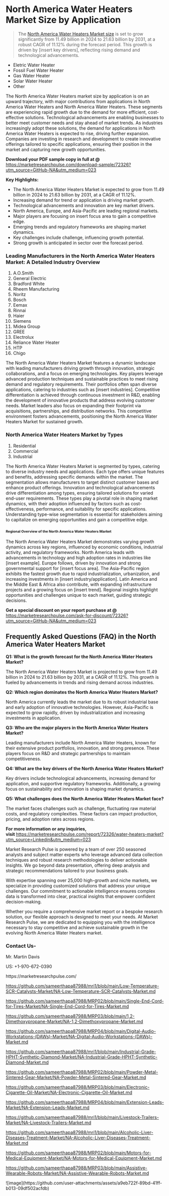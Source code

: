 <h1>North America Water Heaters Market&nbsp;Size by Application</h1><blockquote><p>The <a href="https://marketresearchpulse.com/download-sample/72326?utm_source=GitHub-NA&amp;utm_medium=023">North America Water Heaters Market size</a> is set to grow significantly from 11.49 billion in 2024 to 21.63 billion by 2031, at a robust CAGR of 11.12% during the forecast period. This growth is driven by [insert key drivers], reflecting rising demand and technological advancements.</p></blockquote><ul><li>Eletric Water Heater<li> Fossil Fuel Water Heater<li> Gas Water Heater<li> Solar Water Heater<li> Other</li></ul><p>The North America Water Heaters market size by application is on an upward trajectory, with major contributions from applications in North America Water Heaters and North America Water Heaters. These segments are experiencing rapid growth due to the demand for more efficient, cost-effective solutions. Technological advancements are enabling businesses to better meet customer needs and stay ahead of market trends. As industries increasingly adopt these solutions, the demand for applications in North America Water Heaters is expected to rise, driving further expansion. Companies are investing in research and development to create innovative offerings tailored to specific applications, ensuring their position in the market and capturing new growth opportunities.</p><p><strong>Download your PDF sample copy in full at @ </strong><a href="https://marketresearchpulse.com/download-sample/72326?utm_source=GitHub-NA&amp;utm_medium=023">https://marketresearchpulse.com/download-sample/72326?utm_source=GitHub-NA&amp;utm_medium=023</a></p><p><strong>Key Highlights: </strong></p><ul><li>The North America Water Heaters Market is expected to grow from 11.49 billion in 2024 to 21.63 billion by 2031, at a CAGR of 11.12%.</li><li>Increasing demand for trend or application is driving market growth.</li><li>Technological advancements and innovation are key market drivers.</li><li>North America, Europe, and Asia-Pacific are leading regional markets.</li><li>Major players are focusing on insert focus area to gain a competitive edge.</li><li>Emerging trends and regulatory frameworks are shaping market dynamics.</li><li>Key challenges include challenge, influencing growth potential.</li><li>Strong growth is anticipated in sector over the forecast period.</li></ul><h3>Leading Manufacturers in the North America Water Heaters Market: A Detailed Industry Overview</h3><ol><li>A.O.Smith</li><li>General Electric</li><li>Bradford White</li><li>Rheem Manufacturing</li><li>Noritz</li><li>Bosch</li><li>Eemax</li><li>Rinnai</li><li>Haier</li><li>Siemens</li><li>Midea Group</li><li>GREE</li><li>Electrolux</li><li>Reliance Water Heater</li><li>HTP</li><li>Chigo</li></ol><div class="flex max-w-full flex-col flex-grow"><div class="min-h-8 text-message flex w-full flex-col items-end gap-2 whitespace-normal break-words [.text-message+&amp;]:mt-5" dir="auto" data-message-author-role="assistant" data-message-id="fd8432e4-4910-450d-b182-61b7bfb0a01f" data-message-model-slug="gpt-4o"><div class="flex w-full flex-col gap-1 empty:hidden first:pt-[3px]"><div class="markdown prose w-full break-words dark:prose-invert light"><p>The North America Water Heaters Market features a dynamic landscape with leading manufacturers driving growth through innovation, strategic collaborations, and a focus on emerging technologies. Key players leverage advanced production techniques and sustainable practices to meet rising demand and regulatory requirements. Their portfolios often span diverse applications, catering to industries such as [insert industries]. Competitive differentiation is achieved through continuous investment in R&amp;D, enabling the development of innovative products that address evolving customer needs. Market leaders also focus on expanding their footprint via acquisitions, partnerships, and distribution networks. This competitive environment fosters advancements, positioning the North America Water Heaters Market for sustained growth.</p></div></div></div></div><h3>North America Water Heaters Market by Types</h3><ol><li>Residential<li> Commercial<li> Industrial</li></ol><div class="flex max-w-full flex-col flex-grow"><div class="min-h-8 text-message flex w-full flex-col items-end gap-2 whitespace-normal break-words [.text-message+&amp;]:mt-5" dir="auto" data-message-author-role="assistant" data-message-id="084470be-0bb7-4664-bddf-5156b4f41249" data-message-model-slug="gpt-4o-mini"><div class="flex w-full flex-col gap-1 empty:hidden first:pt-[3px]"><div class="markdown prose w-full break-words dark:prose-invert light"><p>The North America Water Heaters Market is segmented by types, catering to diverse industry needs and applications. Each type offers unique features and benefits, addressing specific demands within the market. The segmentation allows manufacturers to target distinct customer bases and enhance product offerings. Innovation and technological advancements drive differentiation among types, ensuring tailored solutions for varied end-user requirements. These types play a pivotal role in shaping market dynamics, with their adoption influenced by factors such as cost-effectiveness, performance, and suitability for specific applications. Understanding type-wise segmentation is essential for stakeholders aiming to capitalize on emerging opportunities and gain a competitive edge.</p></div></div></div></div><h3><span style="font-size: 11px;">Regional Overview of the North America Water Heaters Market</span></h3><div class="flex max-w-full flex-col flex-grow"><div class="min-h-8 text-message flex w-full flex-col items-end gap-2 whitespace-normal break-words [.text-message+&amp;]:mt-5" dir="auto" data-message-author-role="assistant" data-message-id="e9038762-ce64-4e30-91c9-9bd413514231" data-message-model-slug="gpt-4o-mini"><div class="flex w-full flex-col gap-1 empty:hidden first:pt-[3px]"><div class="markdown prose w-full break-words dark:prose-invert light"><p>The North America Water Heaters Market demonstrates varying growth dynamics across key regions, influenced by economic conditions, industrial activity, and regulatory frameworks. North America leads with advancements in technology and high adoption rates in industries like [insert example]. Europe follows, driven by innovation and strong governmental support for [insert focus area]. The Asia-Pacific region exhibits the fastest growth due to rapid industrialization, urbanization, and increasing investments in [insert industry/application]. Latin America and the Middle East &amp; Africa also contribute, with expanding infrastructure projects and a growing focus on [insert trend]. Regional insights highlight opportunities and challenges unique to each market, guiding strategic decisions.</p></div></div></div></div><p><strong>Get a special discount on your report purchase at @ </strong><a href="https://marketresearchpulse.com/ask-for-discount/72326?utm_source=GitHub-NA&amp;utm_medium=023">https://marketresearchpulse.com/ask-for-discount/72326?utm_source=GitHub-NA&amp;utm_medium=023</a></p><h2>Frequently Asked Questions (FAQ) in the North America Water Heaters Market</h2><p><strong>Q1: What is the growth forecast for the North America Water Heaters Market?</strong></p><p>The North America Water Heaters Market is projected to grow from 11.49 billion in 2024 to 21.63 billion by 2031, at a CAGR of 11.12%. This growth is fueled by advancements in trends and rising demand across industries.</p><p><strong>Q2: Which region dominates the North America Water Heaters Market?</strong></p><p>North America currently leads the market due to its robust industrial base and early adoption of innovative technologies. However, Asia-Pacific is expected to grow rapidly, driven by industrialization and increasing investments in application.</p><p><strong>Q3: Who are the major players in the North America Water Heaters Market?</strong></p><p>Leading manufacturers include North America Water Heaters, known for their extensive product portfolios, innovation, and strong presence. These players focus on R&amp;D and strategic partnerships to maintain competitiveness.</p><p><strong>Q4: What are the key drivers of the North America Water Heaters Market?</strong></p><p>Key drivers include technological advancements, increasing demand for application, and supportive regulatory frameworks. Additionally, a growing focus on sustainability and innovation is shaping market dynamics.</p><p><strong>Q5: What challenges does the North America Water Heaters Market face?</strong></p><p>The market faces challenges such as challenge, fluctuating raw material costs, and regulatory complexities. These factors can impact production, pricing, and adoption rates across regions.</p><p><strong>For more information or any inquiries, visit&nbsp;</strong><a href="https://marketresearchpulse.com/report/72326/water-heaters-market?utm_source=Linkedin&utm_medium=023">https://marketresearchpulse.com/report/72326/water-heaters-market?utm_source=Linkedin&utm_medium=023</a></p><p>Market Research Pulse is powered by a team of over 250 seasoned analysts and subject matter experts who leverage advanced data collection techniques and robust research methodologies to deliver actionable insights. We go beyond data presentation, offering deep analysis and strategic recommendations tailored to your business goals.</p><p>With expertise spanning over 25,000 high-growth and niche markets, we specialize in providing customized solutions that address your unique challenges. Our commitment to actionable intelligence ensures complex data is transformed into clear, practical insights that empower confident decision-making.</p><p>Whether you require a comprehensive market report or a bespoke research solution, our flexible approach is designed to meet your needs. At Market Research Pulse, we are dedicated to equipping you with the intelligence necessary to stay competitive and achieve sustainable growth in the evolving North America Water Heaters market.</p><h3><strong>Contact Us-</strong></h3><p>Mr. Martin Davis</p><p>US: +1-970-672-0390</p><p>https://marketresearchpulse.com/</p><p><a href="https://github.com/sameerthapa87988/mri1/blob/main/Low-Temperature-SCR-Catalysts-Market/NA-Low-Temperature-SCR-Catalysts-Market.md">https://github.com/sameerthapa87988/mri1/blob/main/Low-Temperature-SCR-Catalysts-Market/NA-Low-Temperature-SCR-Catalysts-Market.md</a></p><p><a href="https://github.com/sameerthapa87988/MRP02/blob/main/Single-End-Cord-for-Tires-Market/NA-Single-End-Cord-for-Tires-Market.md">https://github.com/sameerthapa87988/MRP02/blob/main/Single-End-Cord-for-Tires-Market/NA-Single-End-Cord-for-Tires-Market.md</a></p><p><a href="https://github.com/sameerthapa87988/MRP03/blob/main/1,2-Dimethoxypropane-Market/NA-1,2-Dimethoxypropane-Market.md">https://github.com/sameerthapa87988/MRP03/blob/main/1,2-Dimethoxypropane-Market/NA-1,2-Dimethoxypropane-Market.md</a></p><p><a href="https://github.com/sameerthapa87988/MRP04/blob/main/Digital-Audio-Workstations-(DAWs)-Market/NA-Digital-Audio-Workstations-(DAWs)-Market.md">https://github.com/sameerthapa87988/MRP04/blob/main/Digital-Audio-Workstations-(DAWs)-Market/NA-Digital-Audio-Workstations-(DAWs)-Market.md</a></p><p><a href="https://github.com/sameerthapa87988/mri1/blob/main/Industrial-Grade-HPHT-Synthetic-Diamond-Market/NA-Industrial-Grade-HPHT-Synthetic-Diamond-Market.md">https://github.com/sameerthapa87988/mri1/blob/main/Industrial-Grade-HPHT-Synthetic-Diamond-Market/NA-Industrial-Grade-HPHT-Synthetic-Diamond-Market.md</a></p><p><a href="https://github.com/sameerthapa87988/MRP02/blob/main/Powder-Metal-Sintered-Gear-Market/NA-Powder-Metal-Sintered-Gear-Market.md">https://github.com/sameerthapa87988/MRP02/blob/main/Powder-Metal-Sintered-Gear-Market/NA-Powder-Metal-Sintered-Gear-Market.md</a></p><p><a href="https://github.com/sameerthapa87988/MRP03/blob/main/Electronic-Cigarette-Oil-Market/NA-Electronic-Cigarette-Oil-Market.md">https://github.com/sameerthapa87988/MRP03/blob/main/Electronic-Cigarette-Oil-Market/NA-Electronic-Cigarette-Oil-Market.md</a></p><p><a href="https://github.com/sameerthapa87988/MRP04/blob/main/Extension-Leads-Market/NA-Extension-Leads-Market.md">https://github.com/sameerthapa87988/MRP04/blob/main/Extension-Leads-Market/NA-Extension-Leads-Market.md</a></p><p><a href="https://github.com/sameerthapa87988/mri1/blob/main/Livestock-Trailers-Market/NA-Livestock-Trailers-Market.md">https://github.com/sameerthapa87988/mri1/blob/main/Livestock-Trailers-Market/NA-Livestock-Trailers-Market.md</a></p><p><a href="https://github.com/sameerthapa87988/mri1/blob/main/Alcoholic-Liver-Diseases-Treatment-Market/NA-Alcoholic-Liver-Diseases-Treatment-Market.md">https://github.com/sameerthapa87988/mri1/blob/main/Alcoholic-Liver-Diseases-Treatment-Market/NA-Alcoholic-Liver-Diseases-Treatment-Market.md</a></p><p><a href="https://github.com/sameerthapa87988/MRP02/blob/main/Motors-for-Medical-Equipment-Market/NA-Motors-for-Medical-Equipment-Market.md">https://github.com/sameerthapa87988/MRP02/blob/main/Motors-for-Medical-Equipment-Market/NA-Motors-for-Medical-Equipment-Market.md</a></p><p><a href="https://github.com/sameerthapa87988/MRP03/blob/main/Assistive-Wearable-Robots-Market/NA-Assistive-Wearable-Robots-Market.md">https://github.com/sameerthapa87988/MRP03/blob/main/Assistive-Wearable-Robots-Market/NA-Assistive-Wearable-Robots-Market.md</a></p>
![image](https://github.com/user-attachments/assets/a9eb722f-89bd-41ff-b013-09df502acfdb)
